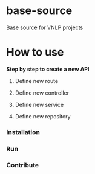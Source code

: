 # base-source
Base source for VNLP projects

# How to use

**Step by step to create a new API**

1. Define new route

2. Define new controller

3. Define new service

4. Define new repository


### Installation

### Run


### Contribute
